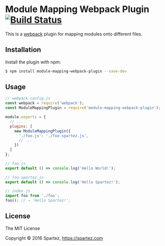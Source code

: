 # Module Mapping Webpack Plugin [![Build Status](https://travis-ci.org/spartez/module-mapping-webpack-plugin.svg?branch=master)](http://travis-ci.org/spartez/module-mapping-webpack-plugin)

This is a [webpack](https://webpack.github.io) plugin for mapping modules onto different files.

## Installation

Install the plugin with npm:

```sh
$ npm install module-mapping-webpack-plugin --save-dev
```

## Usage

```js
// webpack.config.js
const webpack = require('webpack');
const ModuleMappingPlugin = require('module-mapping-webpack-plugin');

module.exports = {
  // ...
  plugins: [
    new ModuleMappingPlugin({
      './foo.js': './foo-spartez.js',
      // ...
    })
  ]
};

// foo.js
export default () => console.log('Hello World!');

// foo-spartez.js
export default () => console.log('Hello Spartez!');

// index.js
import foo from './foo';
foo(); // → 'Hello Spartez!';
```
## License

The MIT License

Copyright :copyright: 2016 Spartez, https://spartez.com

